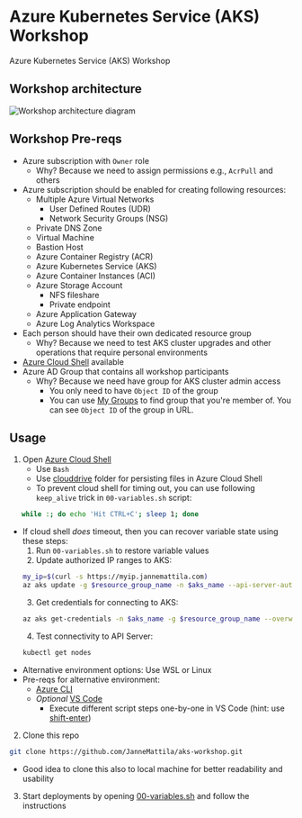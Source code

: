 # Azure Kubernetes Service (AKS) Workshop

Azure Kubernetes Service (AKS) Workshop

## Workshop architecture

![Workshop architecture diagram](https://user-images.githubusercontent.com/2357647/163179908-3ca8e7b0-16ab-405e-bbcf-8b1342129b37.png)

## Workshop Pre-reqs

- Azure subscription with `Owner` role
  - Why? Because we need to assign permissions e.g., `AcrPull` and others
- Azure subscription should be enabled for creating following resources:
  - Multiple Azure Virtual Networks
    - User Defined Routes (UDR)
    - Network Security Groups (NSG)
  - Private DNS Zone
  - Virtual Machine
  - Bastion Host
  - Azure Container Registry (ACR)
  - Azure Kubernetes Service (AKS)
  - Azure Container Instances (ACI)
  - Azure Storage Account
    - NFS fileshare
    - Private endpoint
  - Azure Application Gateway
  - Azure Log Analytics Workspace
- Each person should have their own dedicated resource group
  - Why? Because we need to test AKS cluster upgrades and other operations 
    that require personal environments
- [Azure Cloud Shell](https://shell.azure.com/) available
- Azure AD Group that contains all workshop participants
  - Why? Because we need have group for AKS cluster admin access
    - You only need to have `Object ID` of the group
    - You can use [My Groups](https://myaccount.microsoft.com/groups)
      to find group that you're member of. You can see `Object ID` of the group in URL.

## Usage

1. Open [Azure Cloud Shell](https://shell.azure.com/)
   - Use `Bash`
   - Use [clouddrive](https://learn.microsoft.com/en-us/azure/cloud-shell/persisting-shell-storage) folder
    for persisting files in Azure Cloud Shell
   - To prevent cloud shell for timing out, you can use following `keep_alive` trick in `00-variables.sh` script:
```bash
   while :; do echo 'Hit CTRL+C'; sleep 1; done
```
   - If cloud shell *does* timeout, then you can recover variable state using these steps:
      1. Run `00-variables.sh` to restore variable values
      2. Update authorized IP ranges to AKS:
      ```bash
      my_ip=$(curl -s https://myip.jannemattila.com)
      az aks update -g $resource_group_name -n $aks_name --api-server-authorized-ip-ranges $my_ip
      ```
      3. Get credentials for connecting to AKS:
      ```bash
      az aks get-credentials -n $aks_name -g $resource_group_name --overwrite-existing
      ```
      4. Test connectivity to API Server:
      ```bash
      kubectl get nodes
      ```
   - Alternative environment options: Use WSL or Linux
   - Pre-reqs for alternative environment: 
     - [Azure CLI](https://learn.microsoft.com/en-us/cli/azure/install-azure-cli-linux?pivots=apt)
     - *Optional* [VS Code](https://code.visualstudio.com/)
       - Execute different script steps one-by-one in VS Code (hint: use [shift-enter](https://github.com/JanneMattila/some-questions-and-some-answers/blob/master/q%26a/vs_code.md#automation-tip-shift-enter))
2. Clone this repo 
```bash
git clone https://github.com/JanneMattila/aks-workshop.git
```
   - Good idea to clone this also to local machine for better readability and usability
3. Start deployments by opening [00-variables.sh](./00-variables.sh) and follow the instructions
